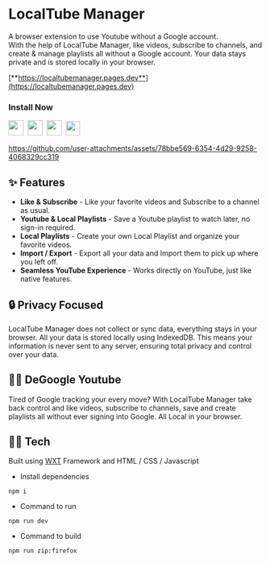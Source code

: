 # LocalTube Manager

A browser extension to use Youtube without a Google account. <br />
With the help of LocalTube Manager, like videos, subscribe to channels, and create & manage playlists all without a Google account. Your data stays private and is stored locally in your browser. <br />

[**https://localtubemanager.pages.dev**](https://localtubemanager.pages.dev)

### Install Now
<a href="https://chromewebstore.google.com/detail/localtube-manager/ajhcoapnhehdmjcohkbaehfkobjhjhhj" target="_blank"><img src="https://localtubemanager.pages.dev/chromeIcon.svg" width="30"></a>&nbsp;
<a href="https://chromewebstore.google.com/detail/localtube-manager/ajhcoapnhehdmjcohkbaehfkobjhjhhj" target="_blank"><img src="https://localtubemanager.pages.dev/edgeIcon.svg" width="30"></a>&nbsp;
<a href="https://addons.mozilla.org/en-US/firefox/addon/localtube-manager" target="_blank"><img src="https://localtubemanager.pages.dev/firefoxIcon.svg" width="30"></a>&nbsp;
<a href="https://chromewebstore.google.com/detail/localtube-manager/ajhcoapnhehdmjcohkbaehfkobjhjhhj" target="_blank"><img src="https://localtubemanager.pages.dev/braveIcon.svg" width="28"></a>

https://github.com/user-attachments/assets/78bbe569-6354-4d29-9258-4068329cc319

## ✨ Features

- **Like & Subscribe** - Like your favorite videos and Subscribe to a channel as usual.
- **Youtube & Local Playlists** - Save a Youtube playlist to watch later, no sign-in required.
- **Local Playlists** - Create your own Local Playlist and organize your favorite videos.
- **Import / Export** - Export all your data and Import them to pick up where you left off.
- **Seamless YouTube Experience** - Works directly on YouTube, just like native features.

## 🔒 Privacy Focused

LocalTube Manager does not collect or sync data, everything stays in your browser. All your data is stored locally using IndexedDB. This means your information is never sent to any server, ensuring total privacy and control over your data.

## ⛓️‍💥 DeGoogle Youtube

Tired of Google tracking your every move? With LocalTube Manager take back control and like videos, subscribe to channels, save and create playlists all without ever signing into Google. All Local in your browser.

## 🧑‍💻 Tech

Built using [WXT](https://wxt.dev/) Framework and HTML / CSS / Javascript

- Install dependencies

```
npm i
```

- Command to run

```
npm run dev
```

- Command to build

```
npm run zip:firefox
```
